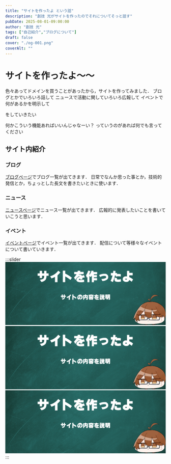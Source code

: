 ```yaml
---
title: "サイトを作ったよ という話"
description: "創技 光がサイトを作ったのでそれについてそっと話す"
pubDate: 2025-08-01-09:00:00
author: "創技 光"
tags: ["自己紹介","ブログについて"]
draft: false
cover: "./og-001.png"
coverAlt: ""
---
```


# サイトを作ったよ～～
色々あってドメインを買うことがあったから，サイトを作ってみました．
ブログとかでいろいろ話して
ニュースで活動に関していろいろ広報して
イベントで何があるかを明示して

をしていきたい

何かこういう機能あればいいんじゃなーい？
っていうのがあれば何でも言ってください

## サイト内紹介
### ブログ
[ブログページ](https://site.tukurugi.uk/blog/)でブログ一覧が出てきます．
日常でなんか思った事とか，技術的発信とか，ちょっとした長文を書きたいときに使います．

### ニュース
[ニュースページ](https://site.tukurugi.uk/news/)でニュース一覧が出てきます．
広報的に発表したいことを書いていこうと思います．

### イベント
[イベントページ](https://site.tukurugi.uk/events/)でイベント一覧が出てきます．
配信について等様々なイベントについて書いていきます．

:::slider
![画像1](./og-001.png)
![画像1](./og-001.png)
![画像1](./og-001.png)
:::